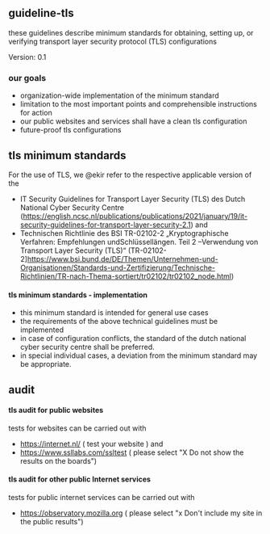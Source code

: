 ## guideline-tls
these guidelines describe minimum standards for obtaining, setting up, or verifying transport layer security protocol (TLS) configurations

Version: 0.1

### our goals
- organization-wide implementation of the minimum standard
- limitation to the most important points and comprehensible instructions for action
- our public websites and services shall have a clean tls configuration
- future-proof tls configurations

## tls minimum standards
For the use of TLS, we @ekir refer to the respective applicable version of the

- IT Security Guidelines for Transport Layer Security (TLS) des Dutch National Cyber Security Centre (https://english.ncsc.nl/publications/publications/2021/january/19/it-security-guidelines-for-transport-layer-security-2.1)
and
- Technischen Richtlinie des BSI TR-02102-2 „Kryptographische Verfahren: Empfehlungen undSchlüssellängen. Teil 2 –Verwendung von Transport Layer Security (TLS)“ (TR-02102-2]https://www.bsi.bund.de/DE/Themen/Unternehmen-und-Organisationen/Standards-und-Zertifizierung/Technische-Richtlinien/TR-nach-Thema-sortiert/tr02102/tr02102_node.html)

#### tls minimum standards - implementation
- this minimum standard is intended for general use cases
- the requirements of the above technical guidelines must be implemented
- in case of configuration conflicts, the standard of the dutch national cyber security centre shall be preferred.
- in special individual cases, a deviation from the minimum standard may be appropriate.

## audit

#### tls audit for public websites
tests for websites can be carried out with
- https://internet.nl/ ( test your website ) and
- https://www.ssllabs.com/ssltest ( please select "X Do not show the results on the boards")

#### tls audit for other public Internet services
tests for public internet services can be carried out with
- https://observatory.mozilla.org ( please select "x Don't include my site in the public results")
